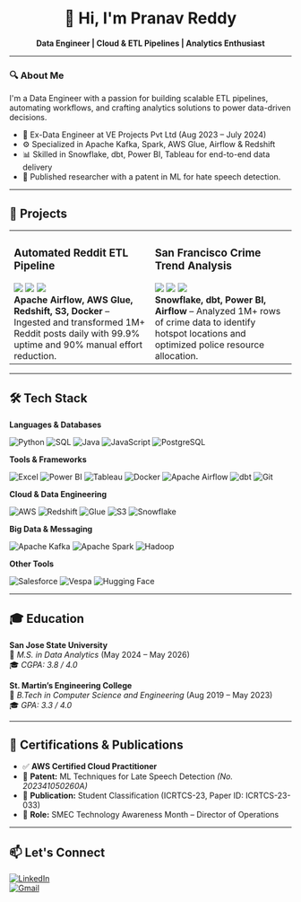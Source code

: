 <h1 align="center">👋 Hi, I'm Pranav Reddy</h1>

<p align="center">
  <b>Data Engineer | Cloud & ETL Pipelines | Analytics Enthusiast</b>
</p>

---

### 🔍 About Me

I'm a Data Engineer with a passion for building scalable ETL pipelines, automating workflows, and crafting analytics solutions to power data-driven decisions.

- 💼 Ex-Data Engineer at VE Projects Pvt Ltd (Aug 2023 – July 2024)
- ⚙️ Specialized in Apache Kafka, Spark, AWS Glue, Airflow & Redshift
- 📊 Skilled in Snowflake, dbt, Power BI, Tableau for end-to-end data delivery
- 🧠 Published researcher with a patent in ML for hate speech detection.

---

## 🚀 Projects

<table>
  <tr>
    <td width="50%" valign="top">
      <h3>Automated Reddit ETL Pipeline</h3>
      <img src="https://img.shields.io/badge/Airflow-017CEE?logo=apacheairflow&logoColor=white&style=flat-square"/>
      <img src="https://img.shields.io/badge/AWS-232F3E?logo=amazonaws&logoColor=white&style=flat-square"/>
      <img src="https://img.shields.io/badge/Docker-2496ED?logo=docker&logoColor=white&style=flat-square"/>
      <br>
      <b>Apache Airflow, AWS Glue, Redshift, S3, Docker</b> – Ingested and transformed 1M+ Reddit posts daily with 99.9% uptime and 90% manual effort reduction.
    </td>
    <td width="50%" valign="top">
      <h3>San Francisco Crime Trend Analysis</h3>
      <img src="https://img.shields.io/badge/Snowflake-56B9EB?logo=snowflake&logoColor=white&style=flat-square"/>
      <img src="https://img.shields.io/badge/dbt-FF694B?logo=dbt&logoColor=white&style=flat-square"/>
      <img src="https://img.shields.io/badge/Power%20BI-F2C811?logo=powerbi&logoColor=black&style=flat-square"/>
      <br>
      <b>Snowflake, dbt, Power BI, Airflow</b> – Analyzed 1M+ rows of crime data to identify hotspot locations and optimized police resource allocation.
    </td>
  </tr>
</table>

---

## 🛠️ Tech Stack

<b>Languages & Databases</b><br>

![Python](https://img.shields.io/badge/Python-14354C?style=for-the-badge&logo=python&logoColor=white)
![SQL](https://img.shields.io/badge/SQL-4479A1?style=for-the-badge&logo=postgresql&logoColor=white)
![Java](https://img.shields.io/badge/Java-ED8B00?style=for-the-badge&logo=openjdk&logoColor=white)
![JavaScript](https://img.shields.io/badge/JavaScript-F7DF1E?style=for-the-badge&logo=javascript&logoColor=black)
![PostgreSQL](https://img.shields.io/badge/PostgreSQL-336791?style=for-the-badge&logo=postgresql&logoColor=white)


<b>Tools & Frameworks</b><br>

![Excel](https://img.shields.io/badge/Excel-217346?style=for-the-badge&logo=microsoftexcel&logoColor=white)
![Power BI](https://img.shields.io/badge/Power%20BI-F2C811?style=for-the-badge&logo=powerbi&logoColor=black)
![Tableau](https://img.shields.io/badge/Tableau-E97627?style=for-the-badge&logo=tableau&logoColor=white)
![Docker](https://img.shields.io/badge/Docker-2496ED?style=for-the-badge&logo=docker&logoColor=white)
![Apache Airflow](https://img.shields.io/badge/Apache%20Airflow-017CEE?style=for-the-badge&logo=apacheairflow&logoColor=white)
![dbt](https://img.shields.io/badge/dbt-FF694B?style=for-the-badge&logo=dbt&logoColor=white)
![Git](https://img.shields.io/badge/Git-F05032?style=for-the-badge&logo=git&logoColor=white)

<b>Cloud & Data Engineering</b><br>

![AWS](https://img.shields.io/badge/AWS-232F3E?style=for-the-badge&logo=amazon-aws&logoColor=white)
![Redshift](https://img.shields.io/badge/Amazon%20Redshift-4053D6?style=for-the-badge&logo=amazon-redshift&logoColor=white)
![Glue](https://img.shields.io/badge/AWS%20Glue-8C4FFF?style=for-the-badge&logo=amazon-aws&logoColor=white)
![S3](https://img.shields.io/badge/Amazon%20S3-569A31?style=for-the-badge&logo=amazon-aws&logoColor=white)
![Snowflake](https://img.shields.io/badge/Snowflake-56B9EB?style=for-the-badge&logo=snowflake&logoColor=white)

<b>Big Data & Messaging</b><br>

![Apache Kafka](https://img.shields.io/badge/Apache%20Kafka-231F20?style=for-the-badge&logo=apachekafka&logoColor=white)
![Apache Spark](https://img.shields.io/badge/Apache%20Spark-E25A1C?style=for-the-badge&logo=apachespark&logoColor=white)
![Hadoop](https://img.shields.io/badge/Apache%20Hadoop-66CCFF?style=for-the-badge&logo=apachehadoop&logoColor=white)

<b>Other Tools</b><br>

![Salesforce](https://img.shields.io/badge/Salesforce-00A1E0?style=for-the-badge&logo=salesforce&logoColor=white)
![Vespa](https://img.shields.io/badge/Vespa-3D3D3D?style=for-the-badge)
![Hugging Face](https://img.shields.io/badge/Hugging%20Face-FFD21F?style=for-the-badge&logo=huggingface&logoColor=black)



---

## 🎓 Education

**San Jose State University**  
📍 *M.S. in Data Analytics* (May 2024 – May 2026)  
🎓 *CGPA: 3.8 / 4.0*

**St. Martin’s Engineering College**  
📍 *B.Tech in Computer Science and Engineering* (Aug 2019 – May 2023)  
🎓 *GPA: 3.3 / 4.0*

---

## 📜 Certifications & Publications

- ✅ **AWS Certified Cloud Practitioner**
- 🧠 **Patent:** ML Techniques for Late Speech Detection *(No. 202341050260A)*
- 📄 **Publication:** Student Classification (ICRTCS-23, Paper ID: ICRTCS-23-033)
- 📢 **Role:** SMEC Technology Awareness Month – Director of Operations

---

## 📫 Let's Connect

[![LinkedIn](https://img.shields.io/badge/LinkedIn-0A66C2?style=for-the-badge&logo=linkedin&logoColor=white)](https://linkedin.com/in/pranavreddygaddam)  <br>
[![Gmail](https://img.shields.io/badge/Gmail-D14836?style=for-the-badge&logo=gmail&logoColor=white)](mailto:reddy.pranav.gaddam@gmail.com)
